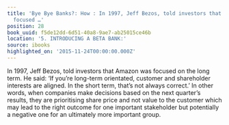 ```yaml
---
title: 'Bye Bye Banks?: How : In 1997, Jeff Bezos, told investors that Amazon was
  focused …'
position: 28
book_uuid: f5de12dd-6d51-40a8-9ae7-ab25015ce46b
location: '5. INTRODUCING A BETA BANK:'
source: ibooks
highlighted_on: '2015-11-24T00:00:00.000Z'
---
```


In 1997, Jeff Bezos, told investors that Amazon was focused on the long term. He said: ‘If you’re long-term orientated, customer and shareholder interests are aligned. In the short term, that’s not always correct.’ In other words, when companies make decisions based on the next quarter’s results, they are prioritising share price and not value to the customer which may lead to the right outcome for one important stakeholder but potentially a negative one for an ultimately more important group.